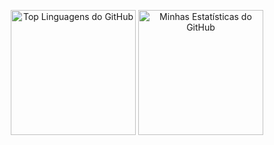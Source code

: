 <p align="center">
  <img src="https://github-readme-stats.vercel.app/api/top-langs/?username=lucascostabueno&layout=donut&theme=github_dark" alt="Top Linguagens do GitHub" style="display: inline-block; height: 200px;"  />

  <img src="https://github-readme-stats.vercel.app/api?username=lucascostabueno&show_icons=true&theme=github_dark" alt="Minhas Estatísticas do GitHub" style="display: inline-block; height: 200px;"  />
</p>
